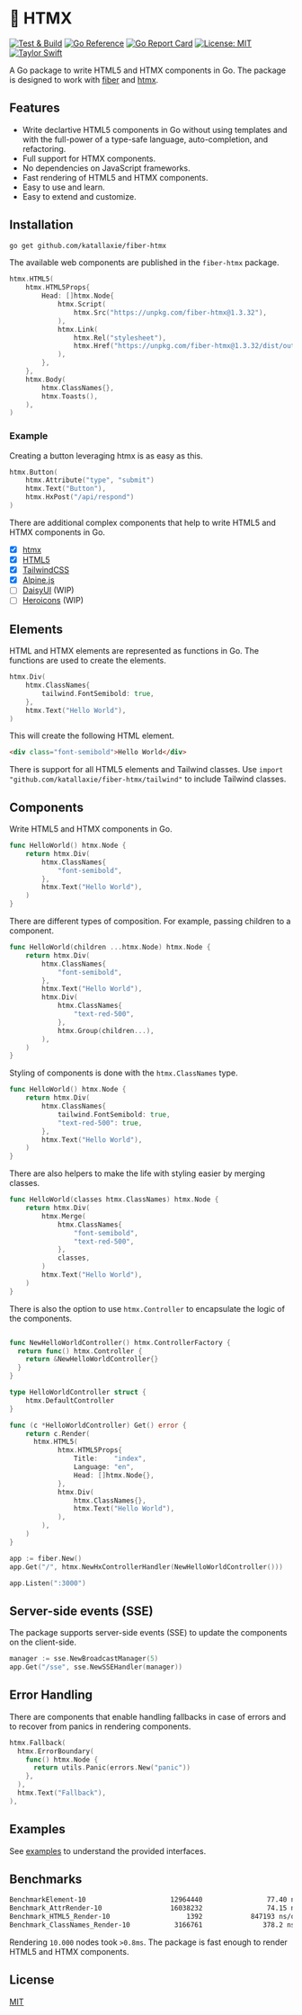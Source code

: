 # 🔨 HTMX

[![Test & Build](https://github.com/katallaxie/fiber-htmx/actions/workflows/main.yml/badge.svg)](https://github.com/katallaxie/fiber-htmx/actions/workflows/main.yml)
[![Go Reference](https://pkg.go.dev/badge/github.com/katallaxie/fiber-htmx.svg)](https://pkg.go.dev/github.com/katallaxie/fiber-htmx)
[![Go Report Card](https://goreportcard.com/badge/github.com/katallaxie/fiber-htmx)](https://goreportcard.com/report/github.com/katallaxie/fiber-htmx)
[![License: MIT](https://img.shields.io/badge/License-MIT-yellow.svg)](https://opensource.org/licenses/MIT)
[![Taylor Swift](https://img.shields.io/badge/secured%20by-taylor%20swift-brightgreen.svg)](https://twitter.com/SwiftOnSecurity)

A Go package to write HTML5 and HTMX components in Go. The package is designed to work with [fiber](http://gofiber.io) and [htmx](https://htmx.org/).

## Features

- Write declartive HTML5 components in Go without using templates and with the full-power of a type-safe language, auto-completion, and refactoring.
- Full support for HTMX components.
- No dependencies on JavaScript frameworks.
- Fast rendering of HTML5 and HTMX components.
- Easy to use and learn.
- Easy to extend and customize.

## Installation

```bash
go get github.com/katallaxie/fiber-htmx
```

The available web components are published in the `fiber-htmx` package.

```go
htmx.HTML5(
    htmx.HTML5Props{
        Head: []htmx.Node{
            htmx.Script(
                htmx.Src("https://unpkg.com/fiber-htmx@1.3.32"),
            ),
            htmx.Link(
                htmx.Rel("stylesheet"),
                htmx.Href("https://unpkg.com/fiber-htmx@1.3.32/dist/out.css"),
            ),
        },
    },
    htmx.Body(
        htmx.ClassNames{},
        htmx.Toasts(),
    ),
)
```

### Example

Creating a button leveraging htmx is as easy as this.

```go
htmx.Button(
    htmx.Attribute("type", "submit")
    htmx.Text("Button"),
    htmx.HxPost("/api/respond")
)
```

There are additional complex components that help to write HTML5 and HTMX components in Go.

- [x] [htmx](https://htmx.org/)
- [x] [HTML5](https://www.w3.org/TR/2011/WD-html5-20110405/)
- [x] [TailwindCSS](https://tailwindcss.com/)
- [x] [Alpine.js](https://alpinejs.dev/)
- [ ] [DaisyUI](https://daisyui.com/) (WIP)
- [ ] [Heroicons](https://heroicons.com/) (WIP)

## Elements

HTML and HTMX elements are represented as functions in Go. The functions are used to create the elements.

```go
htmx.Div(
    htmx.ClassNames{
        tailwind.FontSemibold: true,
    },
    htmx.Text("Hello World"),
)
```

This will create the following HTML element.

```html
<div class="font-semibold">Hello World</div>
```

There is support for all HTML5 elements and Tailwind classes. Use `import "github.com/katallaxie/fiber-htmx/tailwind"` to include Tailwind classes.

## Components

Write HTML5 and HTMX components in Go.

```go
func HelloWorld() htmx.Node {
    return htmx.Div(
        htmx.ClassNames{
            "font-semibold",
        },
        htmx.Text("Hello World"),
    )
}
```

There are different types of composition. For example, passing children to a component.

```go
func HelloWorld(children ...htmx.Node) htmx.Node {
    return htmx.Div(
        htmx.ClassNames{
            "font-semibold",
        },
        htmx.Text("Hello World"),
        htmx.Div(
            htmx.ClassNames{
                "text-red-500",
            },
            htmx.Group(children...),
        ),
    )
}
```

Styling of components is done with the `htmx.ClassNames` type.

```go
func HelloWorld() htmx.Node {
    return htmx.Div(
        htmx.ClassNames{
            tailwind.FontSemibold: true,
            "text-red-500": true,
        },
        htmx.Text("Hello World"),
    )
}
```

There are also helpers to make the life with styling easier by merging classes.

```go
func HelloWorld(classes htmx.ClassNames) htmx.Node {
    return htmx.Div(
        htmx.Merge(
            htmx.ClassNames{
                "font-semibold",
                "text-red-500",
            },
            classes,
        )
        htmx.Text("Hello World"),
    )
}
```

There is also the option to use `htmx.Controller` to encapsulate the logic of the components.

```go

func NewHelloWorldController() htmx.ControllerFactory {
  return func() htmx.Controller {
    return &NewHelloWorldController{}
  }
}

type HelloWorldController struct {
    htmx.DefaultController
}

func (c *HelloWorldController) Get() error {
    return c.Render(
      htmx.HTML5(
            htmx.HTML5Props{
                Title:    "index",
                Language: "en",
                Head: []htmx.Node{},
            },
            htmx.Div(
                htmx.ClassNames{},
                htmx.Text("Hello World"),
            ),
        ),
    )    
}

app := fiber.New()
app.Get("/", htmx.NewHxControllerHandler(NewHelloWorldController()))

app.Listen(":3000")
```

## Server-side events (SSE)

The package supports server-side events (SSE) to update the components on the client-side.

```go
manager := sse.NewBroadcastManager(5)
app.Get("/sse", sse.NewSSEHandler(manager))
```
## Error Handling

There are components that enable handling fallbacks in case of errors and to recover from panics in rendering components.

```go
htmx.Fallback(
  htmx.ErrorBoundary(
    func() htmx.Node {
      return utils.Panic(errors.New("panic"))
    },
  ),
  htmx.Text("Fallback"),
),
```

## Examples

See [examples](https://github.com/katallaxie/fiber-htmx/tree/master/examples) to understand the provided interfaces.

## Benchmarks

```bash
BenchmarkElement-10                     12964440                77.40 ns/op
Benchmark_AttrRender-10                 16038232                74.15 ns/op
Benchmark_HTML5_Render-10                   1392            847193 ns/op
Benchmark_ClassNames_Render-10           3166761               378.2 ns/op
```

Rendering `10.000` nodes took `>0.8ms`. The package is fast enough to render HTML5 and HTMX components. 

## License

[MIT](/LICENSE)
